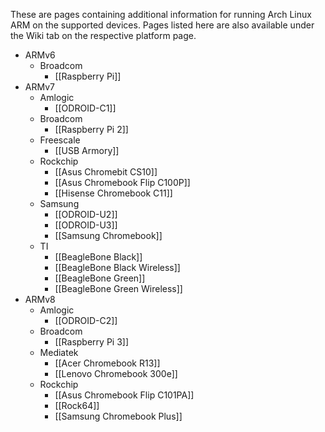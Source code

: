These are pages containing additional information for running Arch Linux ARM on the supported devices. Pages listed here are also available under the Wiki tab on the respective platform page.

* ARMv6
    * Broadcom
        * [[Raspberry Pi]]
* ARMv7
    * Amlogic
        * [[ODROID-C1]]
    * Broadcom
        * [[Raspberry Pi 2]]
    * Freescale
        * [[USB Armory]]
    * Rockchip
        * [[Asus Chromebit CS10]]
        * [[Asus Chromebook Flip C100P]]
        * [[Hisense Chromebook C11]]
    * Samsung
        * [[ODROID-U2]]
        * [[ODROID-U3]]
        * [[Samsung Chromebook]]
    * TI
        * [[BeagleBone Black]]
        * [[BeagleBone Black Wireless]]
        * [[BeagleBone Green]]
        * [[BeagleBone Green Wireless]]
* ARMv8
    * Amlogic
        * [[ODROID-C2]]
    * Broadcom
        * [[Raspberry Pi 3]]
    * Mediatek
        * [[Acer Chromebook R13]]
        * [[Lenovo Chromebook 300e]]
    * Rockchip
        * [[Asus Chromebook Flip C101PA]]
        * [[Rock64]]
        * [[Samsung Chromebook Plus]]
